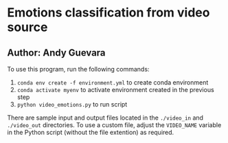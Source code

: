 # Emotions classification from video source
## Author: Andy Guevara

To use this program, run the following commands:
1. `conda env create -f environment.yml` to create conda environment
2. `conda activate myenv` to activate environment created in the previous step
3. `python video_emotions.py` to run script

There are sample input and output files located in the `./video_in` and `./video_out` directories. To use a custom file, adjust the `VIDEO_NAME` variable in the Python script (without the file extention) as required.
